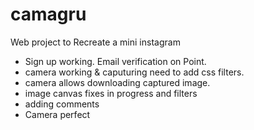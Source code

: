 # camagru
Web project to Recreate a mini instagram

* Sign up working. Email verification on Point.
* camera working & caputuring need to add  css filters.
* camera allows downloading captured image.
* image canvas fixes in progress and filters
* adding comments
* Camera perfect
